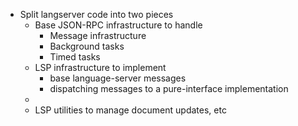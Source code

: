 
- Split langserver code into two pieces
  - Base JSON-RPC infrastructure to handle
    - Message infrastructure
    - Background tasks
    - Timed tasks
  - LSP infrastructure to implement 
    - base language-server messages
    - dispatching messages to a pure-interface implementation
  - 
  - LSP utilities to manage document updates, etc